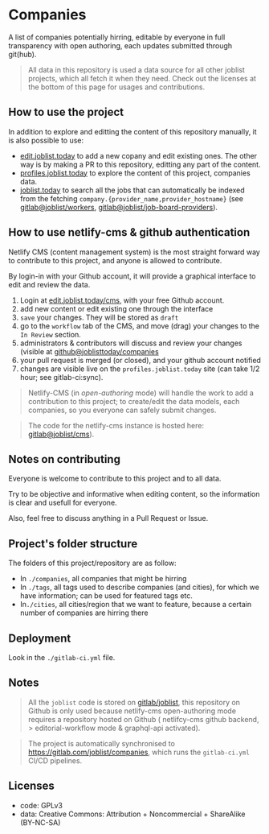 # Companies

A list of companies potentially hirring, editable by everyone in full
transparency with open authoring, each updates submitted through git(hub).

> All data in this repository is used a data source for all other
> joblist projects, which all fetch it when they need. Check out the
> licenses at the bottom of this page for usages and contributions.

## How to use the project

In addition to explore and editting the content of this repository
manually, it is also possible to use:

- [edit.joblist.today](https://edit.joblist.today) to add a new copany
  and edit existing ones. The other way is by making a PR to this
  repository, editting any part of the content.
- [profiles.joblist.today](https://profiles.joblist.today) to explore the content of this project, companies data.
- [joblist.today](https://joblist.today) to search all the jobs that
  can automatically be indexed from the fetching
  `company.{provider_name,provider_hostname}` (see
  [gitlab@joblist/workers](https://gitlab.com/joblist/workers),
  [gitlab@joblist/job-board-providers](https://gitlab.com/joblist/job-board-providers)).

## How to use netlify-cms & github authentication

Netlify CMS (content management system) is the most straight forward
way to contribute to this project, and anyone is allowed to
contribute.

By login-in with your Github account, it will provide a graphical
interface to edit and review the data.

1. Login at [edit.joblist.today/cms](https://edit.joblist.today), with your free Github account.
1. add new content or edit existing one through the interface
1. `save` your changes. They will be stored as `draft`
1. go to the `workflow` tab of the CMS, and move (drag) your changes
   to the `In Review` section.
1. administrators & contributors will discuss and review your changes
   (visible at
   [github@joblisttoday/companies](https://github.com/joblisttoday/companies)
1. your pull request is merged (or closed), and your github account notified
1. changes are visible live on the `profiles.joblist.today` site
   (can take 1/2 hour; see gitlab-ci:sync).

> Netlify-CMS (in *open-authoring* mode) will handle the work to add a
> contribution to this project; to create/edit the data models, each
> companies, so you everyone can safely submit changes.

> The code for the netlify-cms instance is hosted here: [gitlab@joblist/cms](https://gitlab.com/joblist/cms)).

## Notes on contributing

Everyone is welcome to contribute to this project and to all data.

Try to be objective and informative when editing content, so the
information is clear and usefull for everyone.

Also, feel free to discuss anything in a Pull Request or Issue.

## Project's folder structure

The folders of this project/repository are as follow:

- In `./companies`, all companies that might be hirring
- In `./tags`, all tags used to describe companies (and cities), for which we have information; can be used for featured tags etc.
- In`./cities`, all cities/region that we want to feature, because a certain number of companies are hirring there

## Deployment

Look in the `./gitlab-ci.yml` file.

## Notes

> All the `joblist` code is stored on
> [gitlab/joblist](https://gitlab.com/joblist), this repository on
> Github is only used because netlify-cms open-authoring mode requires
> a repository hosted on Github ( netlifcy-cms github backend, >
> editorial-workflow mode & graphql-api activated).

> The project is automatically synchronised to
> https://gitlab.com/joblist/companies, which runs the `gitlab-ci.yml`
> CI/CD pipelines.

## Licenses

- code: GPLv3
- data: Creative Commons: Attribution + Noncommercial + ShareAlike (BY-NC-SA)

